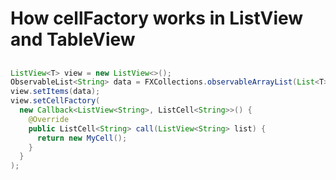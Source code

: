 # How cellFactory works in ListView and TableView
## 
```java
ListView<T> view = new ListView<>();
ObservableList<String> data = FXCollections.observableArrayList(List<T> object);
view.setItems(data);
view.setCellFactory(
  new Callback<ListView<String>, ListCell<String>>() {
    @Override
    public ListCell<String> call(ListView<String> list) {
      return new MyCell();
    }
  }
);
```
